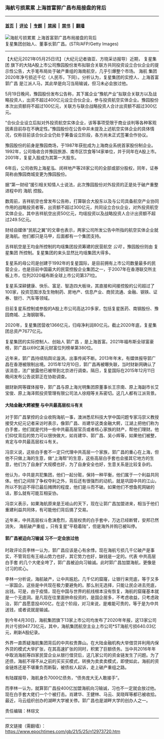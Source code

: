 ### 海航亏损累累 上海首富郭广昌布局接盘的背后

---

#### [首页](../../../..?n12973720) &nbsp;|&nbsp; [评论](../../../../../epoch-comment?n12973720) &nbsp;|&nbsp; [专题](../../../../../epoch-special?n12973720) &nbsp;|&nbsp; [禁闻](../../../../../epoch-news?n12973720) &nbsp;|&nbsp; [禁书](../../../../../books?n12973720) &nbsp;|&nbsp; [翻墙](https://github.com/gfw-breaker/nogfw/blob/master/README.md?n12973720)


<div><img alt="海航亏损累累 上海首富郭广昌布局接盘的背后" class="attachment-djy_600_400 size-djy_600_400 wp-post-image" src="https://i.epochtimes.com/assets/uploads/2017/11/GettyImages-501047866-600x400.jpg"/>
<div class="caption">
 复星集团创始人、董事长郭广昌。(STR/AFP/Getty Images)
</div></div><hr/><div class="post_content" id="artbody" itemprop="articleBody">
 <!-- article content begin -->
 <p>
  【大纪元2021年05月25日讯】（大纪元记者骆亚、方晓采访报导）近期，
  <ok href="https://www.epochtimes.com/gb/tag/%E5%A4%8D%E6%98%9F%E9%9B%86%E5%9B%A2.html">
   复星集团
  </ok>
  旗下的大陆A股上市公司豫园股份发布拟联合关联方共同投资设立合伙企业的提示性公告，大手笔布局处于破产重组的海南航空，几乎引爆整个市场。
  <ok href="https://www.epochtimes.com/gb/tag/%E6%B5%B7%E8%88%AA.html">
   海航
  </ok>
  集团2020年净亏损近千亿（人民币，下同）。分析认为，复星集团的实控人、上海首富
  <ok href="https://www.epochtimes.com/gb/tag/%E9%83%AD%E5%B9%BF%E6%98%8C.html">
   郭广昌
  </ok>
  是江派人马，其此举是向习当局输诚，但习未必会放过他。
 </p>
 <p>
  5月19日晚间，豫园股份发布公告称，其下属企业“豫航产业”拟联合关联方以及战略投资人，出资不超过400亿元设立合伙企业，参与投资航空实体企业。豫园股份本次出资额将不超过100亿元，关联方与联合战略投资人合计出资额不超过300亿元。
 </p>
 <p>
  “合伙企业设立后拟对外投资航空实体企业，该等事项受限于商业谈判等各种客观因素目前存在不确定性。”豫园股份在公告中并未提及上述航空实体企业的具体情况，仅称目前该合伙企业仍处于筹备设立阶段，各方尚未正式签署合作协议。
 </p>
 <p>
  豫园股份的前身是豫园商场，于1987年获批成为上海商业系统首家股份制企业。1992年，公司吸收合并豫园旅游、南市区饮食等14家单位，并于同年在A股上市。2001年，复星入股成为其第一大股东。
 </p>
 <p>
  6年后，公司收购上海星泓、闵祥地产等28家公司的全部或部分股权，同年，证券简称由豫园商城变更为豫园股份。
 </p>
 <p>
  据“第一财经”援引相关知情人士说法，此次豫园股份对外投资的正是处于破产重整进程中的
  <ok href="https://www.epochtimes.com/gb/tag/%E6%B5%B7%E8%88%AA.html">
   海航
  </ok>
  控股。
 </p>
 <p>
  数周前，吉祥航空也曾发布公告称，打算联合大股东以及与公司具备航空产业协同作用的战略投资者等，出资额不超过300亿元，共同设立合伙企业，对外投资航空实体企业。其中吉祥航空出资50亿元，均瑶投资以及战略投资人合计出资额不超过249.5亿元。
 </p>
 <p>
  财经自媒体“民航之翼”的文章也表示，两家公司所发公告中所指的航空实体企业就是海航。他们都只是马甲，后面都有一个集团支持。
 </p>
 <p>
  吉祥航空是王均金所控制的均瑶集团投资筹建的民营航空
  <em class="qkunPe">
   公司
  </em>
  。豫园股份则由
  <ok href="https://www.epochtimes.com/gb/tag/%E5%A4%8D%E6%98%9F%E9%9B%86%E5%9B%A2.html">
   复星集团
  </ok>
  所控制。复星集团的来头显然比均瑶集团大得多。
 </p>
 <p>
  复星系的母公司是创建于1992年的复星国际，是目前拥有上市公司数量最多的民营企业，也是目前中国最大的民营控股企业集团之一，于2007年在香港联交所主板上市，位列2020福布斯全球上市公司第371位。
 </p>
 <p>
  复星系深耕健康、快乐、富足、智造四大板块，其直接和间接控股的公司超过了100家，投资范围涉及生物制药、房地产、信息产业、商贸流通、金融、钢铁、证券、银行、汽车等领域。
 </p>
 <p>
  目前复星系控制或参股的A股上市公司高达20多家，包括复星医药、南钢股份、豫园商城、上海钢联等。
 </p>
 <p>
  2020年，复星集团营收1366亿元，归母净利润80亿元。截止2020年底，复星集团总资产7677亿元。
 </p>
 <p>
  复星集团的实际控制人、创始人
  <ok href="https://www.epochtimes.com/gb/tag/%E9%83%AD%E5%B9%BF%E6%98%8C.html">
   郭广昌
  </ok>
  ，是上海首富。2021年福布斯全球富豪榜，郭广昌以69亿美元财富位列榜单第380位。
 </p>
 <p>
  近年来，郭广昌持续陷舆论漩涡，出事传闻不断。2013年年末，有媒体报导郭广昌在香港被限制出境。2015年12月10日，郭广昌再被曝失联，当时财新网确认了该消息，法广披露他已被带到北京进行调查。隔日，复星国际在2015年12月11日晚间发布公告说郭正在协助调查。
 </p>
 <p>
  据财新网等媒体报导，郭广昌与原上海光明集团原董事长王宗南、原上海副市长艾宝俊、原上海泽熙投资管理有限公司法人徐翔等关系密切。这几人都有江派背景。
 </p>
 <h4>
  大陆金融大鳄被整 与中共最高层权斗有关
 </h4>
 <p>
  对于郭广昌掌控的企业收购海航一事，澳洲悉尼科技大学中国问题专家冯崇义教授接受大纪元记者采访时表示，像郭广昌、肖建华这类金融大鳄，江湖上把他们称为白手套，他们就是代持一些中共最高层官员或者核心家族的财产，帮他们理财。他们仰仗背后的势力可以很快做大，如肖建华、郭广昌、吴小辉等，如果他们被整，肯定与中共最高层权斗有关。
 </p>
 <p>
  冯崇义说，这些白手套不一定只代理中共高层一个家族，郭广昌的重心在上海，但他不只做上海的生意，做“上海帮”的生意，这些高层白手套也会接其它地方的生意，他们为了自身扩大规模也好，为了自身安全也好，生意关系是比较复杂的。
 </p>
 <p>
  他认为，中共是共犯集团，他们一起分赃，保持一种平衡，他们属于一个利益共同体。他们之间除了争权夺利之外，背后还有很强烈的动机，就是巩固中共的江山，所以不到迫不得已最后摊牌的程度，他们是斗而不破。如果他们不想鱼死网破的话，那么就有可能互相妥协。
 </p>
 <p>
  冯崇义表示，如果海航原来是王岐山的天下，现在让郭广昌加盟进来，相当于他们重建利益共同体，有可能他们背后搞了交易。
 </p>
 <p>
  近年来，中共高层权斗愈演愈烈，高层权贵的白手套中，万达已经断臂，安邦已然消失，
  <ok href="https://www.epochtimes.com/gb/tag/%E6%B5%B7%E8%88%AA%E7%A0%B4%E4%BA%A7%E9%87%8D%E7%BB%84.html">
   海航破产重组
  </ok>
  。只有复星“平稳着陆”，但是海外并购已被叫停。
 </p>
 <h4>
  <strong>
   郭广昌被迫向习输诚 习不一定会放过他
   <br/>
  </strong>
 </h4>
 <p>
  时政评论员李林一认为，郭广昌应该是心有余悸。现在海航亏损几千亿破产是事实，不管背后有王岐山势力也好，其它势力也好，缺钱是一定的。代表
  <ok href="https://www.epochtimes.com/gb/tag/%E4%B8%AD%E5%85%B1%E9%AB%98%E5%B1%82%E7%99%BD%E6%89%8B%E5%A5%97.html">
   中共高层白手套
  </ok>
  的几个大佬全垮了，郭广昌被迫向习输诚。此时郭广昌加盟海航，更像是讨习的欢心。
 </p>
 <p>
  李林一分析说，海航破产，让中共尴尬。几千亿的窟窿，让银行来兜底，等于又多一家国企。这些是中共现在极力要避免的。那么别无选择，只能让民企进去兜底，出钱。可是，由于疫情，现在中国与世界的航线根本没有恢复，海航的窟窿基本就是一个无底洞。是凡现在往里面拚命投资的，是国企居多，不考虑收益，只考虑政治，郭广昌愿意投400亿，在这个阶段，对习来说，是难能可贵的，等于是为中共送钱，或者说就是输诚。
 </p>
 <p>
  到今年4月30日，海航集团旗下13家上市公司均发布了2020年年报，这13家公司共计亏损947.73亿元，其中，海航集团航空主业上市公司*ST海航亏损640.03亿元，刷新A股纪录。
 </p>
 <p>
  外界一直质疑海航集团背后的中共权贵靠山。在大陆金融机构大举借贷并利用内保外贷的模式大举扩张，在其高速扩张的同时，积累了巨额债务。当中共2016年年中取消海航等四家民营企业从银行借贷后，这几家公司的资金链发生了问题。为了还债，海航不得不从之前的买买买模式，转换为卖卖卖模式，即使如此，海航的资金链炼还是不堪重负而断裂，被债权人起诉，走上破产重组之路。
 </p>
 <p>
  有陆媒报导，海航身负7000亿债务，“债务庞大无人敢接手”。
 </p>
 <p>
  而李林一认为，就算郭广昌投400亿加盟海航向习输诚，习也不一定就会放过他。现在白手套大佬们一个个被打击。肖建华、王健林、马云、吴晓晖等都已被收拾。最近，马云组织创办的湖畔大学被关停。郭广昌也是湖畔大学的创办人之一。
 </p>
 <p>
  责任编辑：林琮文
 </p>
 <!-- article content end -->
 <div id="below_article_ad">
 </div>
</div>


---

原文链接（需翻墙）：https://www.epochtimes.com/gb/21/5/25/n12973720.htm